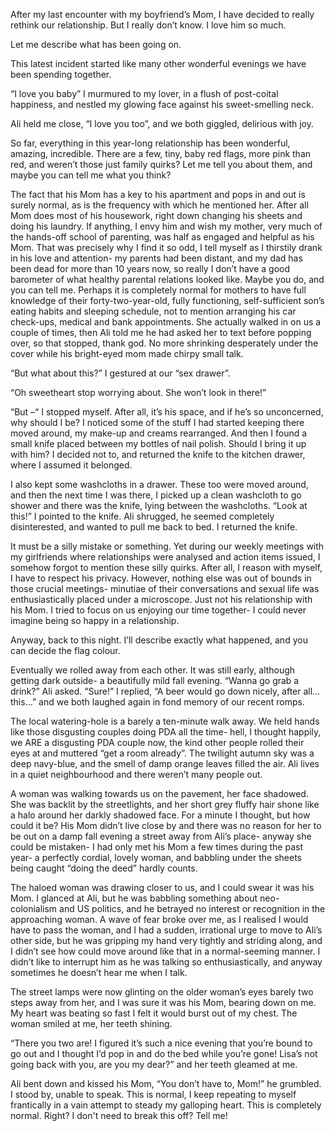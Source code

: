  After my last encounter with my boyfriend’s Mom, I have decided to really rethink our relationship. But I really don’t know. I love him so much. 

Let me describe what has been going on.

This latest incident started like many other wonderful evenings we have been spending together. 

“I love you baby” I murmured to my lover, in a flush of post-coital happiness, and nestled my glowing face against his sweet-smelling neck. 

Ali held me close, “I love you too”, and we both giggled, delirious with joy.

So far, everything in this year-long relationship has been wonderful, amazing, incredible. There are a few, tiny, baby red flags, more pink than red, and weren’t those just family quirks? Let me tell you about them, and maybe you can tell me what you think?

The fact that his Mom has a key to his apartment and pops in and out is surely normal, as is the frequency with which he mentioned her. After all Mom does most of his housework, right down changing his sheets and doing his laundry. If anything, I envy him and wish my mother, very much of the hands-off school of parenting, was half as engaged and helpful as his Mom. That was precisely why I find it so odd, I tell myself as I thirstily drank in his love and attention- my parents had been distant, and my dad has been dead for more than 10 years now, so really I don’t have a good barometer of what healthy parental relations looked like. Maybe you do, and you can tell me. Perhaps it is completely normal for mothers to have full knowledge of their forty-two-year-old, fully functioning, self-sufficient son’s eating habits and sleeping schedule, not to mention arranging his car check-ups, medical and bank appointments. She actually walked in on us a couple of times, then Ali told me he had asked her to text before popping over, so that stopped, thank god. No more shrinking desperately under the cover while his bright-eyed mom made chirpy small talk. 

“But what about this?” I gestured at our “sex drawer”. 

“Oh sweetheart stop worrying about. She won’t look in there!”

“But –“ I stopped myself. After all, it’s his space, and if he’s so unconcerned, why should I be? I noticed some of the stuff I had started keeping there moved around, my make-up and creams rearranged. And then I found a small knife placed between my bottles of nail polish. Should I bring it up with him? I decided not to, and returned the knife to the kitchen drawer, where I assumed it belonged. 

I also kept some washcloths in a drawer. These too were moved around, and then the next time I was there, I picked up a clean washcloth to go shower and there was the knife, lying between the washcloths. “Look at this!” I pointed to the knife. Ali shrugged, he seemed completely disinterested, and wanted to pull me back to bed. I returned the knife. 

It must be a silly mistake or something. Yet during our weekly meetings with my girlfriends where relationships were analysed and action items issued, I somehow forgot to mention these silly quirks. After all, I reason with myself, I have to respect his privacy. However, nothing else was out of bounds in those crucial meetings- minutiae of their conversations and sexual life was enthusiastically placed under a microscope. Just not his relationship with his Mom. I tried to focus on us enjoying our time together- I could never imagine being so happy in a relationship.

Anyway, back to this night. I’ll describe exactly what happened, and you can decide the flag colour. 

Eventually we rolled away from each other. It was still early, although getting dark outside- a beautifully mild fall evening. “Wanna go grab a drink?” Ali asked. “Sure!” I replied, “A beer would go down nicely, after all… this…” and we both laughed again in fond memory of our recent romps.

The local watering-hole is a barely a ten-minute walk away. We held hands like those disgusting couples doing PDA all the time- hell, I thought happily, we ARE a disgusting PDA couple now, the kind other people rolled their eyes at and muttered “get a room already”. The twilight autumn sky was a deep navy-blue, and the smell of damp orange leaves filled the air. Ali lives in a quiet neighbourhood and there weren’t many people out. 

A woman was walking towards us on the pavement, her face shadowed. She was backlit by the streetlights, and her short grey fluffy hair shone like a halo around her darkly shadowed face. For a minute I thought, but how could it be? His Mom didn’t live close by and there was no reason for her to be out on a damp fall evening a street away from Ali’s place- anyway she could be mistaken- I had only met his Mom a few times during the past year- a perfectly cordial, lovely woman, and babbling under the sheets being caught “doing the deed” hardly counts. 

The haloed woman was drawing closer to us, and I could swear it was his Mom. I glanced at Ali, but he was babbling something about neo-colonialism and US politics, and he betrayed no interest or recognition in the approaching woman. A wave of fear broke over me, as I realised I would have to pass the woman, and I had a sudden, irrational urge to move to Ali’s other side, but he was gripping my hand very tightly and striding along, and I didn’t see how could move around like that in a normal-seeming manner. I didn’t like to interrupt him as he was talking so enthusiastically, and anyway sometimes he doesn’t hear me when I talk. 

The street lamps were now glinting on the older woman’s eyes barely two steps away from her, and I was sure it was his Mom, bearing down on me. My heart was beating so fast I felt it would burst out of my chest. The woman smiled at me, her teeth shining.

“There you two are! I figured it’s such a nice evening that you’re bound to go out and I thought I’d pop in and do the bed while you’re gone! Lisa’s not going back with you, are you my dear?” and her teeth gleamed at me.

Ali bent down and kissed his Mom, “You don’t have to, Mom!” he grumbled. I stood by, unable to speak. This is normal, I keep repeating to myself frantically in a vain attempt to steady my galloping heart. This is completely normal. Right? I don't need to break this off? Tell me!